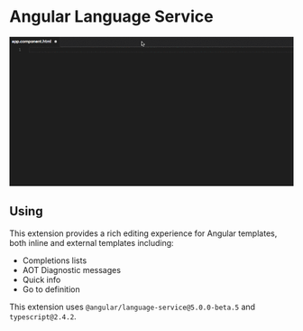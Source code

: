 # Angular Language Service

![demo](https://github.com/angular/vscode-ng-language-service/raw/master/client/R67RcGftRS.gif)

## Using

This extension provides a rich editing experience for Angular templates, both inline
and external templates including:

* Completions lists
* AOT Diagnostic messages
* Quick info
* Go to definition

This extension uses `@angular/language-service@5.0.0-beta.5` and `typescript@2.4.2`.
